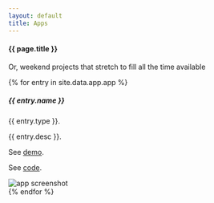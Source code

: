```yaml
---
layout: default
title: Apps
---
```

#### {{ page.title }}

<p>Or, weekend projects that stretch to fill all the time available</p>

{% for entry in site.data.app.app %}
<div class="container mt-3">
  <div class="card bg-light text-dark p-3">
    <div class="card-body">
      <h5>{{ entry.name }} </h5>
      <p>{{ entry.type }}.</p>
	  <p>{{ entry.desc }}.</p>
	  <p>See <a href = "{{ entry.demo }}">demo</a>.</p>
	  <p>See <a href = "{{ entry.code }}">code</a>.</p>
    </div><!-- media-body  -->
	<img src="{{ entry.picture }}" alt="app screenshot" class="mr-3 mt-3 rounded img-fluid img-thumbnail">
  </div><!-- media -->
</div><!-- container mt-3 -->
{% endfor %}



